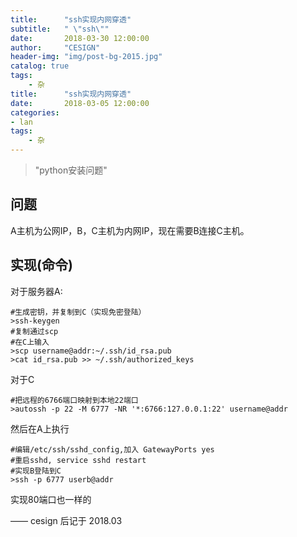 ```yaml
---
title:      "ssh实现内网穿透"
subtitle:   " \"ssh\""
date:       2018-03-30 12:00:00
author:     "CESIGN"
header-img: "img/post-bg-2015.jpg"
catalog: true
tags:
    - 杂
title:      "ssh实现内网穿透"
date:       2018-03-05 12:00:00
categories:
- lan
tags:
    - 杂
---
```

> "python安装问题"

##  问题

A主机为公网IP，B，C主机为内网IP，现在需要B连接C主机。

##  实现(命令)
对于服务器A:
~~~
#生成密钥，并复制到C（实现免密登陆）
>ssh-keygen
#复制通过scp
#在C上输入
>scp username@addr:~/.ssh/id_rsa.pub
>cat id_rsa.pub >> ~/.ssh/authorized_keys
~~~
对于C
~~~
#把远程的6766端口映射到本地22端口
>autossh -p 22 -M 6777 -NR '*:6766:127.0.0.1:22' username@addr
~~~
然后在A上执行
~~~
#编辑/etc/ssh/sshd_config,加入 GatewayPorts yes
#重启sshd, service sshd restart
#实现B登陆到C
>ssh -p 6777 userb@addr
~~~
实现80端口也一样的

—— cesign 后记于 2018.03
